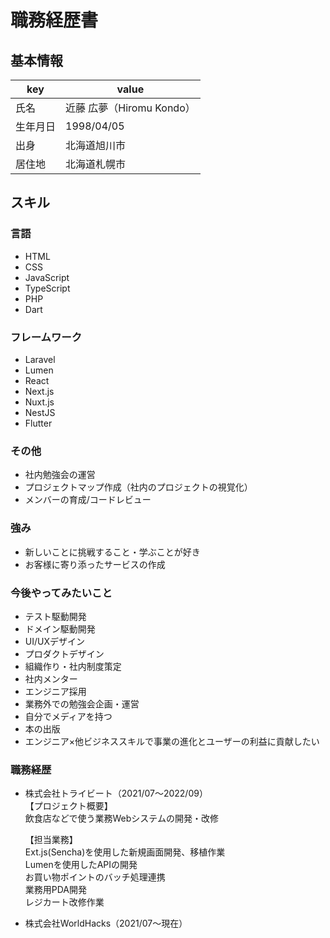 # 職務経歴書

## 基本情報

| key      | value                     |
| -------- | ------------------------- |
| 氏名     | 近藤 広夢（Hiromu Kondo） |
| 生年月日 | 1998/04/05                |
| 出身     | 北海道旭川市              |
| 居住地   | 北海道札幌市              |

## スキル
### 言語
- HTML
- CSS
- JavaScript
- TypeScript
- PHP
- Dart

### フレームワーク
- Laravel
- Lumen
- React
- Next.js
- Nuxt.js
- NestJS
- Flutter

### その他
- 社内勉強会の運営
- プロジェクトマップ作成（社内のプロジェクトの視覚化）
- メンバーの育成/コードレビュー

### 強み
- 新しいことに挑戦すること・学ぶことが好き
- お客様に寄り添ったサービスの作成

### 今後やってみたいこと
- テスト駆動開発
- ドメイン駆動開発
- UI/UXデザイン
- プロダクトデザイン
- 組織作り・社内制度策定
- 社内メンター
- エンジニア採用
- 業務外での勉強会企画・運営
- 自分でメディアを持つ
- 本の出版
- エンジニア×他ビジネススキルで事業の進化とユーザーの利益に貢献したい

### 職務経歴
- 株式会社トライビート（2021/07〜2022/09）
  <br>【プロジェクト概要】
  <br>飲食店などで使う業務Webシステムの開発・改修

  【担当業務】
  <br>Ext.js(Sencha)を使用した新規画面開発、移植作業
  <br>Lumenを使用したAPIの開発
  <br>お買い物ポイントのバッチ処理連携
  <br>業務用PDA開発
  <br>レジカート改修作業
  
- 株式会社WorldHacks（2021/07〜現在）
